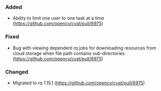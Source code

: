 ### Added

- Ability to limit one user to one task at a time
  (<https://github.com/opencv/cvat/pull/6975>)

### Fixed

- Bug with viewing dependent rq jobs for downloading resources from cloud storage when file path contains sub-directories
  (<https://github.com/opencv/cvat/pull/6975>)

### Changed

- Migrated to rq 1.15.1
  (<https://github.com/opencv/cvat/pull/6975>)
